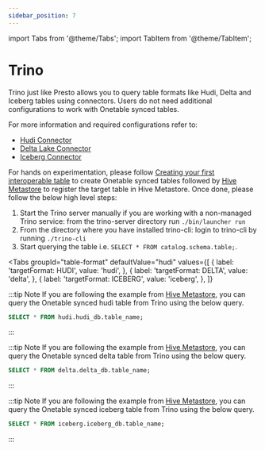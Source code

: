 ```yaml
---
sidebar_position: 7
---
```


import Tabs from '@theme/Tabs';
import TabItem from '@theme/TabItem';

# Trino

Trino just like Presto allows you to query table formats like Hudi, Delta and Iceberg tables using connectors.
Users do not need additional configurations to work with Onetable synced tables.

For more information and required configurations refer to:
* [Hudi Connector](https://trino.io/docs/current/connector/hudi.html)
* [Delta Lake Connector](https://trino.io/docs/current/connector/delta-lake.html)
* [Iceberg Connector](https://trino.io/docs/current/connector/iceberg.html)

For hands on experimentation, please follow [Creating your first interoperable table](https://link/to/how/to/create/dataset)
to create Onetable synced tables followed by [Hive Metastore](https://link/to/hms) to register the target table
in Hive Metastore. Once done, please follow the below high level steps:
1. Start the Trino server manually if you are working with a non-managed Trino service:
   from the trino-server directory run `./bin/launcher run`
2. From the directory where you have installed trino-cli: login to trino-cli by running `./trino-cli`
3. Start querying the table i.e. `SELECT * FROM catalog.schema.table;`.

<Tabs
groupId="table-format"
defaultValue="hudi"
values={[
{ label: 'targetFormat: HUDI', value: 'hudi', },
{ label: 'targetFormat: DELTA', value: 'delta', },
{ label: 'targetFormat: ICEBERG', value: 'iceberg', },
]}
>
<TabItem value="hudi">

:::tip Note
If you are following the example from [Hive Metastore](https://link/to/hms), you can query the Onetable synced hudi table
from Trino using the below query.
```sql md title="sql"
SELECT * FROM hudi.hudi_db.table_name;
```
:::

</TabItem>
<TabItem value="delta">

:::tip Note
If you are following the example from [Hive Metastore](https://link/to/hms), you can query the Onetable synced delta table
from Trino using the below query.
```sql md title="sql"
SELECT * FROM delta.delta_db.table_name;
```
:::

</TabItem>
<TabItem value="iceberg">

:::tip Note
If you are following the example from [Hive Metastore](https://link/to/hms), you can query the Onetable synced iceberg table
from Trino using the below query.
```sql md title="sql"
SELECT * FROM iceberg.iceberg_db.table_name;
```
:::

</TabItem>
</Tabs>